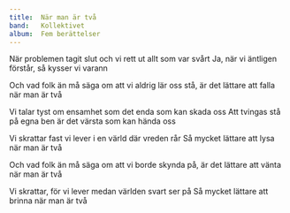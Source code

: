 ```yaml
---
title:  När man är två
band:   Kollektivet
album:  Fem berättelser
---
```


När problemen tagit slut
och vi rett ut allt som var svårt
Ja, när vi äntligen förstår,
så kysser vi varann

Och vad folk än må säga
om att vi aldrig lär oss stå,
är det lättare att falla
när man är två

Vi talar tyst om ensamhet
som det enda som kan skada oss
Att tvingas stå på egna ben
är det värsta som kan hända oss

Vi skrattar fast vi lever
i en värld där vreden rår
Så mycket lättare att lysa
när man är två

Och vad folk än må säga
om att vi borde skynda på,
är det lättare att vänta
när man är två

Vi skrattar, för vi lever
medan världen svart ser på
Så mycket lättare att brinna
när man är två